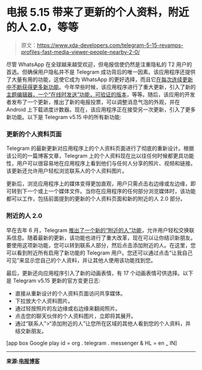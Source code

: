 # 电报 5.15 带来了更新的个人资料，附近的人 2.0，等等

> 原文：<https://www.xda-developers.com/telegram-5-15-revamps-profiles-fast-media-viewer-people-nearby-2-0/>

尽管 WhatsApp 在全球越来越受欢迎，但电报信使仍然是注重隐私的 T2 用户的首选。但确保用户隐私并不是 Telegram 成功背后的唯一因素。该应用程序还提供了大量有用的功能，这使它成为 WhatsApp 的更好选择，而且它[在每次连续更新中不断获得更多新功能](https://www.xda-developers.com/tag/telegram/)。今年早些时候，该应用程序进行了重大更新，引入了新的[主题编辑器，一个“在线时发送”功能，可验证的版本](https://www.xda-developers.com/telegram-5-13-update-brings-theme-editor-2-0-more/)，等等。随后，该应用的开发者发布了一个更新，推出了新的电报投票，可以调整消息气泡的外观，并在 Android 上下载进度计数器。现在，该应用程序正在接受另一次更新，引入了更多新功能。以下是 Telegram v5.15 中的所有新功能:

### 更新的个人资料页面

Telegram 的最新更新对应用程序上的个人资料页面进行了彻底的重新设计。根据该公司的一篇博客文章，Telegram 上的个人资料现在比以往任何时候都更具功能性，用户可以很容易地在应用程序上看到他们与任何人分享的照片、视频和链接。该更新还允许用户轻松浏览联系人的个人资料图片。

更新后，浏览应用程序上的媒体变得更加直观，用户只需点击右边缘或左边缘，即可转到下一个或上一个媒体文件。当你在应用程序的任何部分浏览媒体时，该功能都可以工作，包括前面提到的更新的个人资料页面和新的附近的人 2.0 部分。

### 附近的人 2.0

早在去年 6 月，Telegram [推出了一个新的“附近的人”功能](https://www.xda-developers.com/telegram-5dot8-add-contacts-location-based-groups/)，允许用户轻松交换联系信息。随着最新的更新，该功能也进行了重大改革，现在可以让你结识新朋友。要使用这项新功能，您可以转到联系人部分，然后点击添加附近的人。在这里，您可以看到附近所有启用了新功能的 Telegram 用户。您还可以通过点击“让我自己可见”来显示您自己的个人资料，并让其他人使用该功能找到您。

最后，更新还向应用程序引入了新的动画表情，有 17 个动画表情可供选择。以下是 Telegram v5.15 更新的官方变更日志:

*   直接从重新设计的个人资料页面访问共享媒体。
*   下拉放大个人资料图片。
*   通过轻按照片的左边缘或右边缘来翻阅照片。
*   点击您的聊天伙伴的个人资料图片，立即将其展开。
*   通过“联系人”>“添加附近的人”让您所在区域的其他人看到您的个人资料，并结交新朋友。

[app box Google play id = org . telegram . messenger & HL = en _ IN]

* * *

**来源:[电报博客](https://telegram.org/blog/new-profiles-people-nearby)**